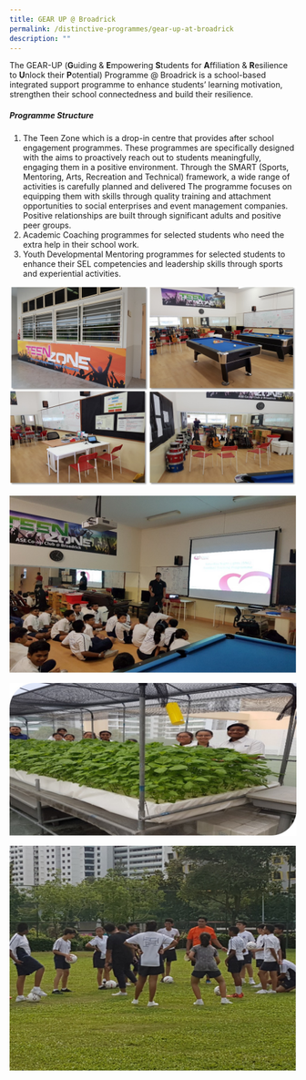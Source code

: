```yaml
---
title: GEAR UP @ Broadrick
permalink: /distinctive-programmes/gear-up-at-broadrick
description: ""
---
```

The GEAR-UP (**G**uiding & **E**mpowering **S**tudents for **A**ffiliation & **R**esilience to **U**nlock their **P**otential) Programme @ Broadrick is a school-based integrated support programme to enhance students’ learning motivation, strengthen their school connectedness and build their resilience.

##### Programme Structure

1. The Teen Zone which is a drop-in centre that provides after school engagement programmes. These programmes are specifically designed with the aims to proactively reach out to students meaningfully, engaging them in a positive environment. Through the SMART (Sports, Mentoring, Arts, Recreation and Technical) framework, a wide range of activities is carefully planned and delivered The programme focuses on equipping them with skills through quality training and attachment opportunities to social enterprises and event management companies. Positive relationships are built through significant adults and positive peer groups. 
2. Academic Coaching programmes for selected students who need the extra help in their school work.   
3. Youth Developmental Mentoring programmes for selected students to enhance their SEL competencies and leadership skills through sports and experiential activities.

![](/images/ase2.png)

![](/images/Picture%202.jpg)

![](/images/Picture%201.jpg)

![](/images/Picture%203.jpg)